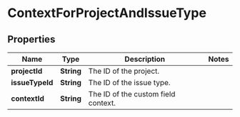 # ContextForProjectAndIssueType

## Properties
Name | Type | Description | Notes
------------ | ------------- | ------------- | -------------
**projectId** | **String** | The ID of the project. | 
**issueTypeId** | **String** | The ID of the issue type. | 
**contextId** | **String** | The ID of the custom field context. | 
